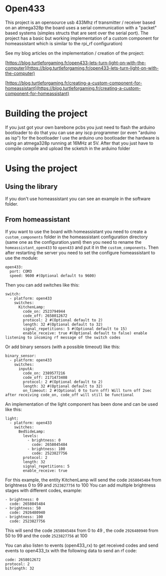 # Open433

This project is an opensource usb 433Mhz rf transmitter / receiver based on an atmega328p the board uses a serial communication with a "packet" based systems (simples structs that are sent over the serial port).
The project has a basic but working implementation of a custom component for homeassistant  which is similar to the rpi_rf configuration)

See my blog articles on the implementation / creation of the project:

[https://blog.turtleforgaming.fr/open433-lets-turn-light-on-with-the-computer](https://blog.turtleforgaming.fr/open433-lets-turn-light-on-with-the-computer)

[https://blog.turtleforgaming.fr/creating-a-custom-component-for-homeassistant](https://blog.turtleforgaming.fr/creating-a-custom-component-for-homeassistant)

# Building the project

If you just got your own barebone pcbs you just need to flash the arduino bootloader to do that you can use any iscp programmer (or even "arduino as isp") for the bootloader I use the arduino uno bootloader the hardware is using an atmega328p running at 16MHz at 5V.
After that you just have to compile compile and upload the scketch in the arduino folder

# Using the project

## Using the library

If you don't use homeassistant you can see an example in the software folder.


## From homeassistant
If you want to use the board with homeassistant you need to create a `custom_components` folder in the homeassistant configuration directory (same one as the configuration.yaml) then you need to rename the `homeassistant_open433` to `open433` and put it in the `custom_components`.
Then after restarting the server you need to set the configure homeassistant to use the module:
```
open433:
  port: COM3
  speed: 9600 #(Optional default to 9600)
```
Then you can add switches like this:
```
switch:
  - platform: open433
    switches:
      KitchenLamp:
        code_on: 2523794944
        code_off: 2658012672
        protocol: 2 #(Optional default to 2)
        length: 32 #(Optional default to 32)
        signal_repetitions: 5 #(Optional default to 15)
        enable_receive: true #(Optional default to false) enable listening to incoming rf message of the switch codes
```
Or add binary sensors (with a possible timeout) like this:
```
binary_sensor:
  - platform: open433
    switches:
      inputA:
        code_on: 2389577216
        code_off: 2171473408
        protocol: 2 #(Optional default to 2)
        length: 32 #(Optional default to 32)
        on_timeout: 2 #(Optional 0 to turn off) Will turn off 2sec after receiving code_on, code_off will still be functional
```

An implementation of the light component has been done and can be used like this:
```
light:
  - platform: open433
    switches:
      BedSideLamp:
        levels:
          - brightness: 0
            code: 2658045484
          - brightness: 100
            code: 2523827756
        protocol: 2
        length: 32
        signal_repetitions: 5
        enable_receive: true
```
For this example, the entity KitchenLamp will send the code `2658045484` from brightness 0 to 99 and `2523827756` to 100 
You can add multiple brightness stages with different codes, example:
```
- brightness: 0
  code: 2658045484
- brightness: 50
  code: 2926480940
- brightness: 100
  code: 2523827756
```
This will send the code `2658045484` from 0 to 49 , the code `2926480940` from 50 to 99 and the code `2523827756` at 100

You can also listen to events (open433_rx) to get received codes and send events to open433_tx with the following data to send an rf code:
```
code: 2658012672
protocol: 2
bitlength: 32
```